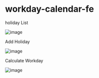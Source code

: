 # workday-calendar-fe

holiday List

![image](https://github.com/user-attachments/assets/10cbbabd-c4e9-4bc3-90e0-a07c13d446e1)

Add Holiday

![image](https://github.com/user-attachments/assets/d47850b9-c7f9-4397-ba67-672e8b6b14f0)


Calculate Workday

![image](https://github.com/user-attachments/assets/04231e9f-748d-43d1-a251-027a709ea48e)

